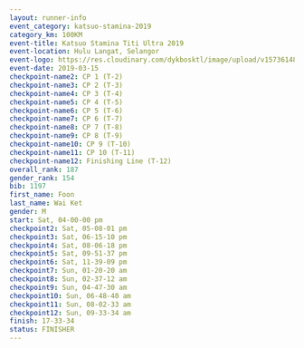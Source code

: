 ```yaml
--- 
layout: runner-info 
event_category: katsuo-stamina-2019 
category_km: 100KM 
event-title: Katsuo Stamina Titi Ultra 2019 
event-location: Hulu Langat, Selangor 
event-logo: https://res.cloudinary.com/dykbosktl/image/upload/v1573614825/Logo/Logo_p7ft6n.png 
event-date: 2019-03-15 
checkpoint-name2: CP 1 (T-2) 
checkpoint-name3: CP 2 (T-3) 
checkpoint-name4: CP 3 (T-4) 
checkpoint-name5: CP 4 (T-5) 
checkpoint-name6: CP 5 (T-6) 
checkpoint-name7: CP 6 (T-7) 
checkpoint-name8: CP 7 (T-8) 
checkpoint-name9: CP 8 (T-9) 
checkpoint-name10: CP 9 (T-10) 
checkpoint-name11: CP 10 (T-11) 
checkpoint-name12: Finishing Line (T-12) 
overall_rank: 187
gender_rank: 154
bib: 1197
first_name: Foon
last_name: Wai Ket
gender: M
start: Sat, 04-00-00 pm
checkpoint2: Sat, 05-08-01 pm
checkpoint3: Sat, 06-15-10 pm
checkpoint4: Sat, 08-06-18 pm
checkpoint5: Sat, 09-51-37 pm
checkpoint6: Sat, 11-39-09 pm
checkpoint7: Sun, 01-20-20 am
checkpoint8: Sun, 02-37-12 am
checkpoint9: Sun, 04-47-30 am
checkpoint10: Sun, 06-48-40 am
checkpoint11: Sun, 08-02-33 am
checkpoint12: Sun, 09-33-34 am
finish: 17-33-34
status: FINISHER
--- 
```

